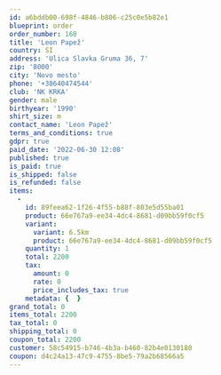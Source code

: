```yaml
---
id: a6bddb00-698f-4846-b806-c25c0e5b82e1
blueprint: order
order_number: 160
title: 'Leon Papež'
country: SI
address: 'Ulica Slavka Gruma 36, 7'
zip: '8000'
city: 'Novo mesto'
phone: '+38640474544'
club: 'NK KRKA'
gender: male
birthyear: '1990'
shirt_size: m
contact_name: 'Leon Papež'
terms_and_conditions: true
gdpr: true
paid_date: '2022-06-30 12:08'
published: true
is_paid: true
is_shipped: false
is_refunded: false
items:
  -
    id: 89feea62-1f26-4f55-b88f-803e5d55ba01
    product: 66e767a9-ee34-4dc4-8681-d09bb59f0cf5
    variant:
      variant: 6.5km
      product: 66e767a9-ee34-4dc4-8681-d09bb59f0cf5
    quantity: 1
    total: 2200
    tax:
      amount: 0
      rate: 0
      price_includes_tax: true
    metadata: {  }
grand_total: 0
items_total: 2200
tax_total: 0
shipping_total: 0
coupon_total: 2200
customer: 58c54915-b746-4b3a-b460-82b4e0130180
coupon: d4c24a13-47c9-4755-8be5-79a2b68566a5
---
```

